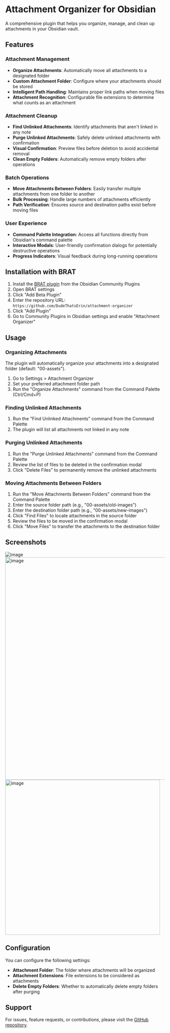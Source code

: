 # Attachment Organizer for Obsidian

A comprehensive plugin that helps you organize, manage, and clean up attachments in your Obsidian vault.

## Features

### Attachment Management
- **Organize Attachments**: Automatically move all attachments to a designated folder
- **Custom Attachment Folder**: Configure where your attachments should be stored
- **Intelligent Path Handling**: Maintains proper link paths when moving files
- **Attachment Recognition**: Configurable file extensions to determine what counts as an attachment

### Attachment Cleanup
- **Find Unlinked Attachments**: Identify attachments that aren't linked in any note
- **Purge Unlinked Attachments**: Safely delete unlinked attachments with confirmation
- **Visual Confirmation**: Preview files before deletion to avoid accidental removal
- **Clean Empty Folders**: Automatically remove empty folders after operations

### Batch Operations
- **Move Attachments Between Folders**: Easily transfer multiple attachments from one folder to another
- **Bulk Processing**: Handle large numbers of attachments efficiently
- **Path Verification**: Ensures source and destination paths exist before moving files

### User Experience
- **Command Palette Integration**: Access all functions directly from Obsidian's command palette
- **Interactive Modals**: User-friendly confirmation dialogs for potentially destructive operations
- **Progress Indicators**: Visual feedback during long-running operations

## Installation with BRAT

1. Install the [BRAT plugin](https://github.com/TfTHacker/obsidian42-brat) from the Obsidian Community Plugins
2. Open BRAT settings
3. Click "Add Beta Plugin"
4. Enter the repository URL: `https://github.com/DudeThatsErin/attachment-organizer`
5. Click "Add Plugin"
6. Go to Community Plugins in Obsidian settings and enable "Attachment Organizer"

## Usage

### Organizing Attachments

The plugin will automatically organize your attachments into a designated folder (default: "00-assets").

1. Go to Settings > Attachment Organizer
2. Set your preferred attachment folder path
3. Run the "Organize Attachments" command from the Command Palette (Ctrl/Cmd+P)

### Finding Unlinked Attachments

1. Run the "Find Unlinked Attachments" command from the Command Palette
2. The plugin will list all attachments not linked in any note

### Purging Unlinked Attachments

1. Run the "Purge Unlinked Attachments" command from the Command Palette
2. Review the list of files to be deleted in the confirmation modal
3. Click "Delete Files" to permanently remove the unlinked attachments

### Moving Attachments Between Folders

1. Run the "Move Attachments Between Folders" command from the Command Palette
2. Enter the source folder path (e.g., "00-assets/old-images")
3. Enter the destination folder path (e.g., "00-assets/new-images")
4. Click "Find Files" to locate attachments in the source folder
5. Review the files to be moved in the confirmation modal
6. Click "Move Files" to transfer the attachments to the destination folder

## Screenshots

![image](https://github.com/user-attachments/assets/98e1c1bc-7160-4d07-a389-937d4e927b81)
<img width="702" alt="image" src="https://github.com/user-attachments/assets/129e9133-be0c-4ff8-a0c4-a1fe78aebac8" />
<img width="489" alt="image" src="https://github.com/user-attachments/assets/cc8a9ce3-8e7c-441e-9a6b-b1de2b104fad" />


## Configuration

You can configure the following settings:

- **Attachment Folder**: The folder where attachments will be organized
- **Attachment Extensions**: File extensions to be considered as attachments
- **Delete Empty Folders**: Whether to automatically delete empty folders after purging

## Support

For issues, feature requests, or contributions, please visit the [GitHub repository](https://github.com/DudeThatsErin/attachment-organizer).
